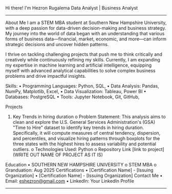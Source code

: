 Hi there! I'm Hezron Rugalema 
Data Analyst | Business Analyst 
________________________________________
About Me
I am a STEM MBA student at Southern New Hampshire University, with a deep passion for data-driven decision-making and business strategy. My journey into the world of data began with an understanding that various forms of business data—financial, market, economic, and more—can inform strategic decisions and uncover hidden patterns.

I thrive on tackling challenging projects that push me to think critically and creatively while continuously refining my skills. Currently, I am expanding my expertise in machine learning and artificial intelligence, equipping myself with advanced analytical capabilities to solve complex business problems and drive impactful insights.

Skills:
•	Programming Languages: Python, SQL,
•	Data Analysis: Pandas, NumPy, Matplotlib, Excel,
•	Data Visualization: Tableau, Power BI
•	Databases: PostgreSQL
•	Tools: Jupyter Notebook, Git, GitHub, 


Projects
1.	Key Trends in hiring duration
o	Problem Statement:
This analysis aims to clean and explore the U.S. General Services Administration's (GSA) "Time to Hire" dataset to identify key trends in hiring duration. Specifically, it will compute measures of central tendency, dispersion, and percentiles, and visualize hiring patterns through boxplots for the three states with the highest hires to assess variability and potential outliers.
o	Technologies Used: Python 
o	Repository Link <insert repository>
[link to project](WRITE OUT NAME OF PROJECT AS IT IS)


Education
•	SOUTHERN NEW HAMPSHIRE UNIVERSITY
o	STEM MBA
o	Granduation: Aug 2025
Certifications
•	[Certification Name] - [Issuing Organization]
•	[Certification Name] - [Issuing Organization]
Contact Me
•	Email: eshezron@gmail.com
•	LinkedIn: Your LinkedIn Profile

________________________________________


